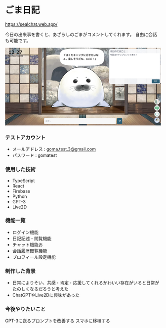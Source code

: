 # ごま日記

<https://sealchat.web.app/>

今日の出来事を書くと、あざらしのごまがコメントしてくれます。
自由に会話も可能です。


![画面](./sealchatsample.png)

### テストアカウント
- メールアドレス : goma.test.3@gmail.com
- パスワード : gomatest

### 使用した技術
- TypeScript
- React
- Firebase
- Python
- GPT-3
- Live2D

### 機能一覧
- ログイン機能
- 日記記述・閲覧機能
- チャット機能お
- 会話履歴閲覧機能
- プロフィール設定機能

### 制作した背景
- 日常によりそい、共感・肯定・応援してくれるかわいい存在がいると日常がたのしくなるだろうと考えた
- ChatGPTやLive2Dに興味があった

### 今後やりたいこと
GPT-3に送るプロンプトを改善する
スマホに移植する

